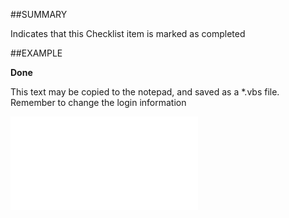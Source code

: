 

##SUMMARY

Indicates that this Checklist item is marked as completed


##EXAMPLE

**Done**

This text may be copied to the notepad, and saved as a *.vbs file. Remember to change the login information

![](../../Examples/vbs/SOChecklistItem.Done.vbs.txt)





